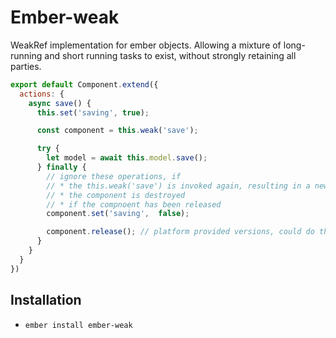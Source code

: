 # Ember-weak

WeakRef implementation for ember objects. Allowing a mixture of long-running
and short running tasks to exist, without strongly retaining all parties.

```js
export default Component.extend({
  actions: {
    async save() {
      this.set('saving', true);

      const component = this.weak('save');

      try {
        let model = await this.model.save();
      } finally {
        // ignore these operations, if
        // * the this.weak('save') is invoked again, resulting in a new operation id
        // * the component is destroyed
        // * if the compnoent has been released
        component.set('saving',  false);

        component.release(); // platform provided versions, could do this automatically.
      }
    }
  }
})

```

## Installation

* `ember install ember-weak`

